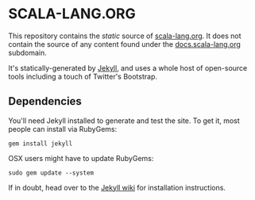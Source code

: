 # SCALA-LANG.ORG

This repository contains the _static_ source of [scala-lang.org](http://scala-lang.org). It does not contain the source of any content found under the [docs.scala-lang.org](http://docs.scala-lang.org) subdomain.

It's statically-generated by [Jekyll](https://github.com/mojombo/jekyll), and uses a whole host of open-source tools including a touch of Twitter's Bootstrap.

## Dependencies

You'll need Jekyll installed to generate and test the site. To get it, most people can install via RubyGems:

    gem install jekyll

OSX users might have to update RubyGems:

    sudo gem update --system

If in doubt, head over to the [Jekyll wiki](https://github.com/mojombo/jekyll/wiki) for installation instructions.